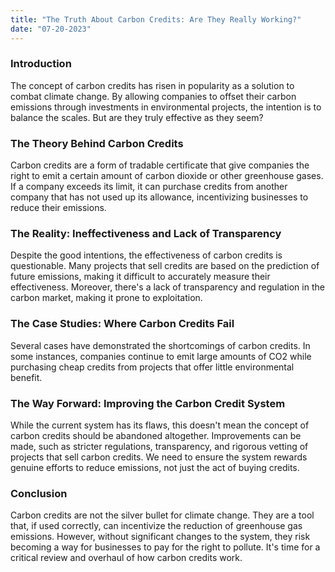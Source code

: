 ```yaml
---
title: "The Truth About Carbon Credits: Are They Really Working?"
date: "07-20-2023"
---
```


### Introduction

The concept of carbon credits has risen in popularity as a solution to combat climate change. By allowing companies to offset their carbon emissions through investments in environmental projects, the intention is to balance the scales. But are they truly effective as they seem?

### The Theory Behind Carbon Credits

Carbon credits are a form of tradable certificate that give companies the right to emit a certain amount of carbon dioxide or other greenhouse gases. If a company exceeds its limit, it can purchase credits from another company that has not used up its allowance, incentivizing businesses to reduce their emissions.

### The Reality: Ineffectiveness and Lack of Transparency

Despite the good intentions, the effectiveness of carbon credits is questionable. Many projects that sell credits are based on the prediction of future emissions, making it difficult to accurately measure their effectiveness. Moreover, there's a lack of transparency and regulation in the carbon market, making it prone to exploitation.

### The Case Studies: Where Carbon Credits Fail

Several cases have demonstrated the shortcomings of carbon credits. In some instances, companies continue to emit large amounts of CO2 while purchasing cheap credits from projects that offer little environmental benefit.

### The Way Forward: Improving the Carbon Credit System

While the current system has its flaws, this doesn't mean the concept of carbon credits should be abandoned altogether. Improvements can be made, such as stricter regulations, transparency, and rigorous vetting of projects that sell carbon credits. We need to ensure the system rewards genuine efforts to reduce emissions, not just the act of buying credits.

### Conclusion

Carbon credits are not the silver bullet for climate change. They are a tool that, if used correctly, can incentivize the reduction of greenhouse gas emissions. However, without significant changes to the system, they risk becoming a way for businesses to pay for the right to pollute. It's time for a critical review and overhaul of how carbon credits work.
